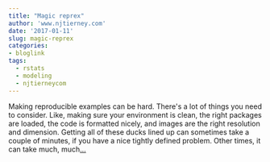 ```yaml
---
title: "Magic reprex"
author: 'www.njtierney.com'
date: '2017-01-11'
slug: magic-reprex
categories:
- bloglink
tags:
  - rstats
  - modeling
  - njtierneycom
---
```


Making reproducible examples can be hard. There's a lot of things you need to consider. Like, making sure your environment is clean, the right packages are loaded, the code is formatted nicely, and images are the right resolution and dimension. Getting all of these ducks lined up can sometimes take a couple of minutes, if you have a nice tightly defined problem. Other times, it can take much, much[... <i class="fas fa-external-link-alt"></i>](https://www.njtierney.com/post/2017/01/11/magic-reprex/)

